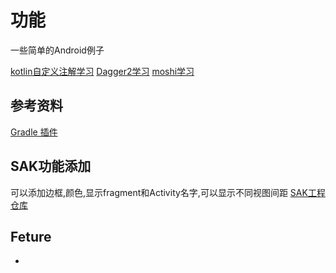 # 功能

一些简单的Android例子

[kotlin自定义注解学习](./docs/annotation.md)
[Dagger2学习](./docs/dagger.md)
[moshi学习](./docs/moshi.md)

## 参考资料
[Gradle 插件](https://juejin.im/post/6887581345384497165)
## SAK功能添加
可以添加边框,颜色,显示fragment和Activity名字,可以显示不同视图间距
[SAK工程仓库](https://github.com/android-notes/SwissArmyKnife)


## Feture
-
